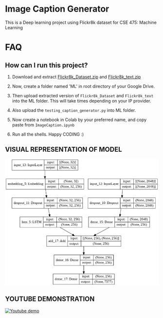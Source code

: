 # Image Caption Generator

This is a Deep learning project using Flickr8k dataset for CSE 475: Machine Learning

# FAQ

## How can I run this project?

1.  Download and extract [Flickr8k_Dataset.zip](https://drive.google.com/file/d/1Y37dUIocd2hjADk7FmMP-ptmzAssFQcN/view?usp=sharing) and [Flickr8k_text.zip](https://drive.google.com/file/d/179RcanAzTFNXguIboXn2ZI1hx7tWKk16/view?usp=sharing)

2.  Now, create a folder named 'ML' in root directory of your Google Drive.

3.  Then upload extracted version of `Flickr8k_Dataset` and `Flickr8k_text` into the ML folder. This will take times depending on your IP provider.

4.  Also upload the `testing_caption_generator.py` into ML folder.

5.  Now create a notebook in Colab by your preferred name, and copy paste from `ImageCaption.ipynb`

6.  Run all the shells. Happy CODING :)

## VISUAL REPRESENTATION OF MODEL
![Visual Representation](model.png)

## YOUTUBE DEMONSTRATION

[![Youtube demo](Demonstration)](https://www.youtube.com/watch?v=yWAhC95n5RM)